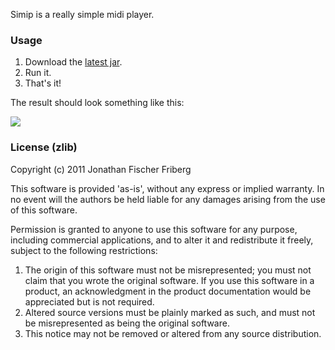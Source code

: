 
Simip is a really simple midi player.

### Usage

1. Download the [latest jar](https://github.com/downloads/odyssomay/simip/simip-2-standalone.jar).
2. Run it.
3. That's it!

The result should look something like this:

![](https://github.com/downloads/odyssomay/simip/simip-example.png)

### License (zlib)

Copyright (c) 2011 Jonathan Fischer Friberg

This software is provided 'as-is', without any express or implied
warranty. In no event will the authors be held liable for any damages
arising from the use of this software.

Permission is granted to anyone to use this software for any purpose,
including commercial applications, and to alter it and redistribute it
freely, subject to the following restrictions:

1. The origin of this software must not be misrepresented; you must not claim that you wrote the original software. If you use this software in a product, an acknowledgment in the product documentation would be appreciated but is not required.
2. Altered source versions must be plainly marked as such, and must not be misrepresented as being the original software.
3. This notice may not be removed or altered from any source distribution.

